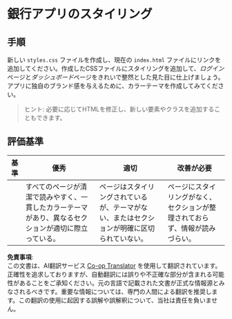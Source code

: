 <!--
CO_OP_TRANSLATOR_METADATA:
{
  "original_hash": "474f3ab1ee755ca980fc9104a0316e17",
  "translation_date": "2025-08-24T00:01:22+00:00",
  "source_file": "7-bank-project/2-forms/assignment.md",
  "language_code": "ja"
}
-->
# 銀行アプリのスタイリング

## 手順

新しい `styles.css` ファイルを作成し、現在の `index.html` ファイルにリンクを追加してください。作成したCSSファイルにスタイリングを追加して、*ログイン*ページと*ダッシュボード*ページをきれいで整然とした見た目に仕上げましょう。アプリに独自のブランド感を与えるために、カラーテーマを作成してみてください。

> ヒント: 必要に応じてHTMLを修正し、新しい要素やクラスを追加することもできます。

## 評価基準

| 基準     | 優秀                                                                                                                   | 適切                                                                         | 改善が必要                                                                                     |
| -------- | ----------------------------------------------------------------------------------------------------------------------- | ------------------------------------------------------------------------------ | --------------------------------------------------------------------------------------------- |
|          | すべてのページが清潔で読みやすく、一貫したカラーテーマがあり、異なるセクションが適切に際立っている。                     | ページはスタイリングされているが、テーマがない、またはセクションが明確に区切られていない。 | ページにスタイリングがなく、セクションが整理されておらず、情報が読みづらい。                   |

**免責事項**:  
この文書は、AI翻訳サービス [Co-op Translator](https://github.com/Azure/co-op-translator) を使用して翻訳されています。正確性を追求しておりますが、自動翻訳には誤りや不正確な部分が含まれる可能性があることをご承知ください。元の言語で記載された文書が正式な情報源とみなされるべきです。重要な情報については、専門の人間による翻訳を推奨します。この翻訳の使用に起因する誤解や誤解釈について、当社は責任を負いません。